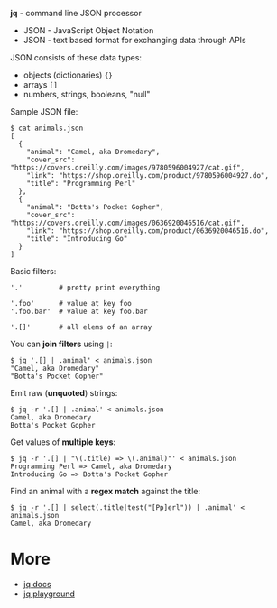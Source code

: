 **jq** - command line JSON processor 

* JSON - JavaScript Object Notation
* JSON - text based format for exchanging data through APIs

JSON consists of these data types:

* objects (dictionaries) `{}`
* arrays `[]`
* numbers, strings, booleans, "null"

Sample JSON file:

```
$ cat animals.json
[
  {
    "animal": "Camel, aka Dromedary",
    "cover_src": "https://covers.oreilly.com/images/9780596004927/cat.gif",
    "link": "https://shop.oreilly.com/product/9780596004927.do",
    "title": "Programming Perl"
  },
  {
    "animal": "Botta's Pocket Gopher",
    "cover_src": "https://covers.oreilly.com/images/0636920046516/cat.gif",
    "link": "https://shop.oreilly.com/product/0636920046516.do",
    "title": "Introducing Go"
  }
]
```

Basic filters:

```
'.'         # pretty print everything

'.foo'      # value at key foo
'.foo.bar'  # value at key foo.bar

'.[]'       # all elems of an array
```

You can **join filters** using `|`:

```
$ jq '.[] | .animal' < animals.json
"Camel, aka Dromedary"
"Botta's Pocket Gopher"
```

Emit raw (**unquoted**) strings:

```
$ jq -r '.[] | .animal' < animals.json
Camel, aka Dromedary
Botta's Pocket Gopher
```

Get values of **multiple keys**:

```
$ jq -r '.[] | "\(.title) => \(.animal)"' < animals.json
Programming Perl => Camel, aka Dromedary
Introducing Go => Botta's Pocket Gopher
```

Find an animal with a **regex match** against the title:

```
$ jq -r '.[] | select(.title|test("[Pp]erl")) | .animal' < animals.json
Camel, aka Dromedary
```

# More

* [jq docs](https://stedolan.github.io/jq/manual/)
* [jq playground](https://jqplay.org/)
